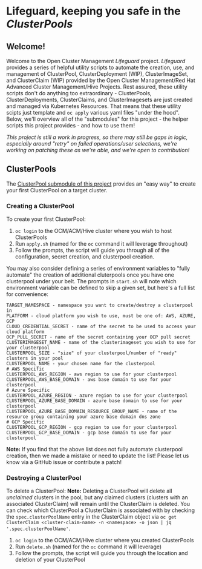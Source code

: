 # Lifeguard, keeping you safe in the _ClusterPools_

## Welcome!

Welcome to the Open Cluster Management _Lifeguard_ project.  _Lifeguard_ provides a series of helpful utility scripts to automate the creation, use, and management of ClusterPool, ClusterDeployment (WIP), ClusterImageSet, and ClusterClaim (WIP) provided by the Open Cluster Management/Red Hat Advanced Cluster Management/Hive Projects.  Rest assured, these utility scripts don't do anything too extraordinary - ClusterPools, ClusterDeployments, ClusterClaims, and ClusterImagesets are just created and managed via Kubernetes Resources.  That means that these utility scipts just template and `oc apply` various yaml files "under the hood".  Below, we'll overview all of the "submodules" for this project - the helper scripts this project provides - and how to use them!  

*This project is still a work in progress, so there may still be gaps in logic, especially around "retry" on failed operations/user selections, we're working on patching these as we're able, and we're open to contribution!*

## ClusterPools

The [ClusterPool submodule of this project](/clusterpools) provides an "easy way" to create your first ClusterPool on a target cluster.  

### Creating a ClusterPool

To create your first ClusterPool:
1. `oc login` to the OCM/ACM/Hive cluster where you wish to host ClusterPools
2. Run `apply.sh` (named for the `oc` command it will leverage throughout)
3. Follow the prompts, the script will guide you through all of the configuration, secret creation, and clusterpool creation.  

You may also consider defining a series of environment variables to "fully automate" the creation of additional cluterpools once you have one clusterpool under your belt.  The prompts in `start.sh` will note which environment variable can be defined to skip a given set, but here's a full list for convenience:
```
TARGET_NAMESPACE - namespace you want to create/destroy a clusterpool in
PLATFORM - cloud platform you wish to use, must be one of: AWS, AZURE, GCP
CLOUD_CREDENTIAL_SECRET - name of the secret to be used to access your cloud platform
OCP_PULL_SECRET - name of the secret containing your OCP pull secret
CLUSTERIMAGESET_NAME - name of the clusterimageset you wish to use for your clusterpool
CLUSTERPOOL_SIZE - "size" of your clusterpool/number of "ready" clusters in your pool
CLUSTERPOOL_NAME - your chosen name for the clusterpool
# AWS Specific
CLUSTERPOOL_AWS_REGION - aws region to use for your clusterpool
CLUSTERPOOL_AWS_BASE_DOMAIN - aws base domain to use for your clusterpool
# Azure Specific
CLUSTERPOOL_AZURE_REGION - azure region to use for your clusterpool
CLUSTERPOOL_AZURE_BASE_DOMAIN - azure base domain to use for your clusterpool
CLUSTERPOOL_AZURE_BASE_DOMAIN_RESOURCE_GROUP_NAME - name of the resource group containing your azure base domain dns zone
# GCP Specific
CLUSTERPOOL_GCP_REGION - gcp region to use for your clusterpool
CLUSTERPOOL_GCP_BASE_DOMAIN - gcp base domain to use for your clusterpool
```
**Note:** If you find that the above list does not fully automate clusterpool creation, then we made a mistake or need to update the list!  Please let us know via a GitHub issue or contribute a patch! 

### Destroying a ClusterPool

To delete a ClusterPool:
**Note:** Deleting a ClusterPool will delete all *unclaimed* clusters in the pool, but any claimed clusters (clusters with an associated ClusterClaim) will remain until the ClusterClaim is deleted.  You can check which ClusterPool a ClusterClaim is associated with by checking the `spec.clusterPoolName` entry in the ClusterClaim object via `oc get ClusterClaim <cluster-claim-name> -n <namespace> -o json | jq '.spec.clusterPoolName'`.  
1. `oc login` to the OCM/ACM/Hive cluster where you created ClusterPools
2. Run `delete.sh` (named for the `oc` command it will leverage)
3. Follow the prompts, the script will guide you through the location and deletion of your ClusterPool